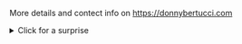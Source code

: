 More details and contect info on https://donnybertucci.com

<details>
  <summary>Click for a surprise</summary>
  <img src="https://github.com/user-attachments/assets/1b845711-305e-481b-95d2-5a4d371184b4" >
</details>
